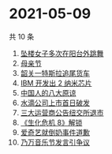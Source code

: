 # 2021-05-09

共 10 条

<!-- BEGIN ZHIHUSEARCH -->
<!-- 最后更新时间 Sun May 09 2021 04:07:39 GMT+0800 (China Standard Time) -->
1. [坠楼女子多次在阳台外跳舞](https://www.zhihu.com/search?q=三亚女子坠楼)
1. [母亲节](https://www.zhihu.com/search?q=母亲节)
1. [韶关一特斯拉追尾货车](https://www.zhihu.com/search?q=特斯拉追尾)
1. [IBM 开发出 2 纳米芯片](https://www.zhihu.com/search?q=ibm)
1. [中国人的八大原谅](https://www.zhihu.com/search?q=中国人的八大原谅)
1. [水滴公司上市首日破发](https://www.zhihu.com/search?q=水滴上市)
1. [三大运营商公告纽交所退市](https://www.zhihu.com/search?q=三大运营商退市)
1. [《生化危机 8》解锁](https://www.zhihu.com/search?q=生化危机8)
1. [爱奇艺就倒奶事件道歉](https://www.zhihu.com/search?q=青春有你3)
1. [乃万音乐节发言引争议](https://www.zhihu.com/search?q=乃万音乐节)
<!-- END ZHIHUSEARCH -->

